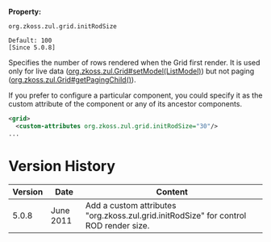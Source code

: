 **Property:**

`org.zkoss.zul.grid.initRodSize`

`Default: 100`  
`[Since 5.0.8]`

Specifies the number of rows rendered when the Grid first render. It is
used only for live data
([org.zkoss.zul.Grid#setModel(ListModel)](https://www.zkoss.org/javadoc/latest/zk/org/zkoss/zul/Grid.html#setModel(ListModel))) but
not paging
([org.zkoss.zul.Grid#getPagingChild()](https://www.zkoss.org/javadoc/latest/zk/org/zkoss/zul/Grid.html#getPagingChild())).

If you prefer to configure a particular component, you could specify it
as the custom attribute of the component or any of its ancestor
components.

```xml
<grid>
  <custom-attributes org.zkoss.zul.grid.initRodSize="30"/>
...
```

# Version History

| Version | Date      | Content                                                                               |
|---------|-----------|---------------------------------------------------------------------------------------|
| 5.0.8   | June 2011 | Add a custom attributes "org.zkoss.zul.grid.initRodSize" for control ROD render size. |
